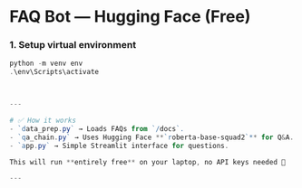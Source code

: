 # FAQ Bot — Hugging Face (Free)

### 1. Setup virtual environment
```powershell
python -m venv env
.\env\Scripts\activate



---

# ✅ How it works
- `data_prep.py` → Loads FAQs from `/docs`.  
- `qa_chain.py` → Uses Hugging Face **`roberta-base-squad2`** for Q&A.  
- `app.py` → Simple Streamlit interface for questions.  

This will run **entirely free** on your laptop, no API keys needed 🎉  

---

